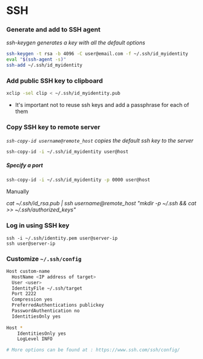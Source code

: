 # SSH

### Generate and add to SSH agent

_ssh-keygen generates a key with all the default options_

```bash
ssh-keygen -t rsa -b 4096 -C user@email.com -f ~/.ssh/id_myidentity
eval "$(ssh-agent -s)"
ssh-add ~/.ssh/id_myidentity
```

### Add public SSH key to clipboard

```bash
xclip -sel clip < ~/.ssh/id_myidentity.pub
```
- It's important not to reuse ssh keys and add a passphrase for each of them



### Copy SSH key to remote server

_`ssh-copy-id username@remote_host` copies the default ssh key to the server_

```bash
ssh-copy-id -i ~/.ssh/id_myidentity user@host
```

##### Specify a port

```bash
ssh-copy-id -i ~/.ssh/id_myidentity -p 0000 user@host
```

Manually

_cat ~/.ssh/id_rsa.pub | ssh username@remote_host "mkdir -p ~/.ssh && cat >> ~/.ssh/authorized_keys"_


### Log in using SSH key

```
ssh -i ~/.ssh/identity.pem user@server-ip
ssh user@server-ip
```


### Customize `~/.ssh/config`

```bash
Host custom-name
  HostName <IP address of target>
  User <user>
  IdentityFile ~/.ssh/target
  Port 2222
  Compression yes
  PreferredAuthentications publickey
  PasswordAuthentication no
  IdentitiesOnly yes
    
Host *
	IdentitiesOnly yes
	LogLevel INFO

# More options can be found at : https://www.ssh.com/ssh/config/
```
